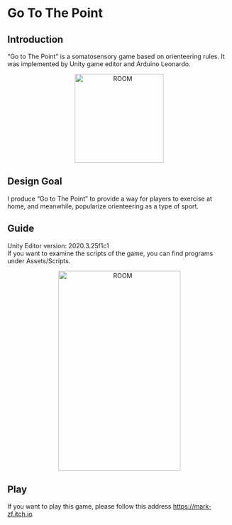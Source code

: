 # Go To The Point

## Introduction  
“Go to The Point” is a somatosensory game based on orienteering rules. It was implemented by Unity game editor and Arduino Leonardo.

<div align=center><img src="https://user-images.githubusercontent.com/61057370/199631685-8f1cf54f-fbb4-4cd4-b8d3-a6a0313ccc44.png" width="200" height="200" alt="ROOM"/></div>
  
## Design Goal
I produce “Go to The Point” to provide a way for players to exercise at home, and meanwhile, popularize orienteering as a type of sport. 

## Guide
Unity Editor version: 2020.3.25f1c1  
If you want to examine the scripts of the game, you can find programs under Assets/Scripts.
<div align=center><img src="https://user-images.githubusercontent.com/61057370/199633244-67b1874e-5388-4db2-a836-6896e7c95151.png" width="275" height="450" alt="ROOM"/></div>

## Play 
If you want to play this game, please follow this address https://mark-zf.itch.io
